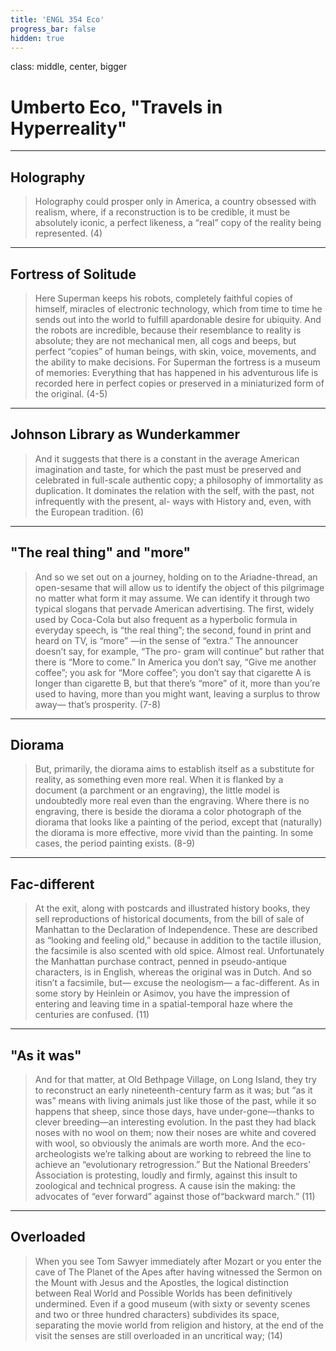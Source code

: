 ```yaml
---
title: 'ENGL 354 Eco'
progress_bar: false
hidden: true
---
```

class: middle, center, bigger

# Umberto Eco, "Travels in Hyperreality"
---
## Holography
> Holography could prosper only in America, a country obsessed with realism, where, if a reconstruction is to be credible, it must be absolutely iconic, a perfect likeness, a “real” copy of the reality being represented. (4)

---
## Fortress of Solitude

> Here Superman keeps his robots, completely faithful copies of himself, miracles of electronic technology, which from time to time he sends out into the world to fulfill apardonable desire for ubiquity. And the robots are incredible, because their resemblance to reality is absolute; they are not mechanical men, all cogs and beeps, but perfect “copies” of human beings, with skin, voice, movements, and the ability to make decisions. For Superman the fortress is a museum of memories: Everything that has happened in his adventurous life is recorded here in perfect copies or preserved in a miniaturized form of the original. (4-5)

---
## Johnson Library as Wunderkammer

> And it suggests that there is a constant in the average American imagination and taste, for which the past must be preserved and celebrated in full-scale authentic copy; a philosophy of immortality as duplication. It dominates the relation with the self, with the past, not infrequently with the present, al- ways with History and, even, with the European tradition. (6)

---
## "The real thing" and "more"

> And so we set out on a journey, holding on to the Ariadne-thread, an open-sesame that will allow us to identify the object of this pilgrimage no matter what form it may assume. We can identify it through two typical slogans that pervade American advertising. The first, widely used by Coca-Cola but also frequent as a hyperbolic formula in everyday speech, is “the real thing”; the second, found in print and heard on TV, is “more” —in the sense of “extra.” The announcer doesn’t say, for example, “The pro- gram will continue” but rather that there is “More to come.” In America you don’t say, “Give me another coffee”; you ask for “More coffee”; you don’t say that cigarette A is longer than cigarette B, but that there’s “more” of it, more than you’re used to having, more than you might want, leaving a surplus to throw away— that’s prosperity. (7-8)

---
## Diorama

> But, primarily, the diorama aims to establish itself as a substitute for reality, as something even more real. When it is flanked by a document (a parchment or an engraving), the little model is undoubtedly more real even than the engraving. Where there is no engraving, there is beside the diorama a color photograph of the diorama that looks like a painting of the period, except that (naturally) the diorama is more effective, more vivid than the painting. In some cases, the period painting exists. (8-9)

---
## Fac-different

> At the exit, along with postcards and illustrated history books, they sell reproductions of historical documents, from the bill of sale of Manhattan to the Declaration of Independence. These are described as “looking and feeling old,” because in addition to the tactile illusion, the facsimile is also scented with old spice. Almost real. Unfortunately the Manhattan purchase contract, penned in pseudo-antique characters, is in English, whereas the original was in Dutch. And so itisn’t a facsimile, but— excuse the neologism— a fac-different. As in some story by Heinlein or Asimov, you have the impression of entering and leaving time in a spatial-temporal haze where the centuries are confused. (11)

---
## "As it was"

> And for that matter, at Old Bethpage Village, on Long Island, they try to reconstruct an early nineteenth-century farm as it was; but “as it was” means with living animals just like those of the past, while it so happens that sheep, since those days, have under-gone—thanks to clever breeding—an interesting evolution. In the past they had black noses with no wool on them; now their noses are white and covered with wool, so obviously the animals are worth more. And the eco-archeologists we’re talking about are working to rebreed the line to achieve an “evolutionary retrogression.” But the National Breeders’ Association is protesting, loudly and firmly, against this insult to zoological and technical progress. A cause isin the making: the advocates of “ever forward” against those of“backward march.” (11)

---
## Overloaded

> When you see Tom Sawyer immediately after Mozart or you enter the cave of The Planet of the Apes after having witnessed the Sermon on the Mount with Jesus and the Apostles, the logical distinction between Real World and Possible Worlds has been definitively undermined. Even if a good museum (with sixty or seventy scenes and two or three hundred characters) subdivides its space, separating the movie world from religion and history, at the end of the visit the senses are still overloaded in an uncritical way; (14)
